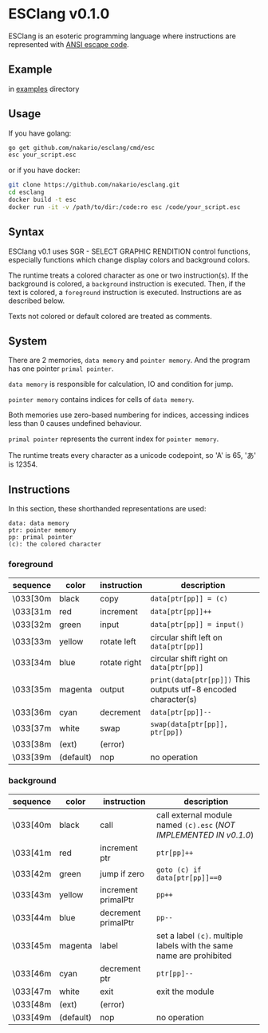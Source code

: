 # ESClang v0.1.0

ESClang is an esoteric programming language where instructions are represented with [ANSI escape code](https://en.wikipedia.org/wiki/ANSI_escape_code).

## Example

in [examples](/examples) directory

## Usage

If you have golang:
```sh
go get github.com/nakario/esclang/cmd/esc
esc your_script.esc
```

or if you have docker:
```sh
git clone https://github.com/nakario/esclang.git
cd esclang
docker build -t esc
docker run -it -v /path/to/dir:/code:ro esc /code/your_script.esc
```

## Syntax

ESClang v0.1 uses SGR - SELECT GRAPHIC RENDITION control functions, especially functions which change display colors and background colors.

The runtime treats a colored character as one or two instruction(s). If the background is colored, a `background` instruction is executed. Then, if the text is colored, a `foreground` instruction is executed. Instructions are as described below.

Texts not colored or default colored are treated as comments.

## System

There are 2 memories, `data memory` and `pointer memory`. And the program has one pointer `primal pointer`.

`data memory` is responsible for calculation, IO and condition for jump.

`pointer memory` contains indices for cells of `data memory`.

Both memories use zero-based numbering for indices, accessing indices less than 0 causes undefined behaviour.

`primal pointer` represents the current index for `pointer memory`.

The runtime treats every character as a unicode codepoint, so 'A' is 65, 'あ' is 12354.

## Instructions

In this section, these shorthanded representations are used:
```
data: data memory
ptr: pointer memory
pp: primal pointer
(c): the colored character
```

### foreground

| sequence | color     | instruction  | description |
| -------- | --------- | ------------ | ----------- |
| \033[30m | black     | copy         | `data[ptr[pp]] = (c)` |
| \033[31m | red       | increment    | `data[ptr[pp]]++` |
| \033[32m | green     | input        | `data[ptr[pp]] = input()` |
| \033[33m | yellow    | rotate left  | circular shift left on `data[ptr[pp]]` |
| \033[34m | blue      | rotate right | circular shift right on `data[ptr[pp]]` |
| \033[35m | magenta   | output       | `print(data[ptr[pp]])` This outputs utf-8 encoded character(s) |
| \033[36m | cyan      | decrement    | `data[ptr[pp]]--` |
| \033[37m | white     | swap         | `swap(data[ptr[pp]], ptr[pp])` |
| \033[38m | (ext)     | (error)      |  |
| \033[39m | (default) | nop          | no operation |

### background

| sequence | color     | instruction         | description |
| -------- | --------- | ------------------- | ----------- |
| \033[40m | black     | call                | call external module named `(c).esc` (*NOT IMPLEMENTED IN v0.1.0*) |
| \033[41m | red       | increment ptr       | `ptr[pp]++` |
| \033[42m | green     | jump if zero        | `goto (c) if data[ptr[pp]]==0` |
| \033[43m | yellow    | increment primalPtr | `pp++` |
| \033[44m | blue      | decrement primalPtr | `pp--` |
| \033[45m | magenta   | label               | set a label `(c)`. multiple labels with the same name are prohibited |
| \033[46m | cyan      | decrement ptr       | `ptr[pp]--` |
| \033[47m | white     | exit                | exit the module |
| \033[48m | (ext)     | (error)             |  |
| \033[49m | (default) | nop                 | no operation |
